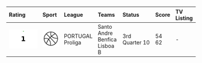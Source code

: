 | Rating                                                                                                                               | Sport                                                                                                                | League              | Teams                           | Status         | Score    | TV Listing   |
|:-------------------------------------------------------------------------------------------------------------------------------------|:---------------------------------------------------------------------------------------------------------------------|:--------------------|:--------------------------------|:---------------|:---------|:-------------|
| <img src="https://raw.githubusercontent.com/BlakeDuncan25/Donut-SVG-Ratings/bac4e4a278175106499642192132b1786a9aec38/1.svg" alt="1"> | <img src="https://raw.githubusercontent.com/BlakeDuncan25/Donut-SVG-Ratings/master/basketball.png" alt="Basketball"> | PORTUGAL<br>Proliga | Santo Andre<br>Benfica Lisboa B | 3rd Quarter 10 | 54<br>62 | -            |